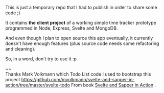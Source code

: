 This is just a temporary repo that I had to publish in order to share some code ;)

It contains __the client project__ of a working simple time tracker prototype programmed in Node, Express, Svelte and MongoDB.

And even though I plan to open source this app eventually, it currently doesn't have enough features (plus source code needs some refactoring and cleaning).

So, in a word, don't try to use it :p

~~<br />
Thanks Mark Volkmann which Todo List code I used to bootstrap this project 
https://github.com/mvolkmann/svelte-and-sapper-in-action/tree/master/svelte-todo
From book [Svelte and Sapper in Action](https://www.goodreads.com/book/show/52568144-svelte-and-sapper-in-action) .